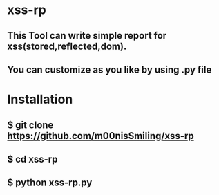 # xss-rp
## This Tool can write simple report for xss(stored,reflected,dom).
## You can customize as you like by using .py file
# Installation
## $ git clone  https://github.com/m00nisSmiling/xss-rp
## $ cd xss-rp
## $ python xss-rp.py
